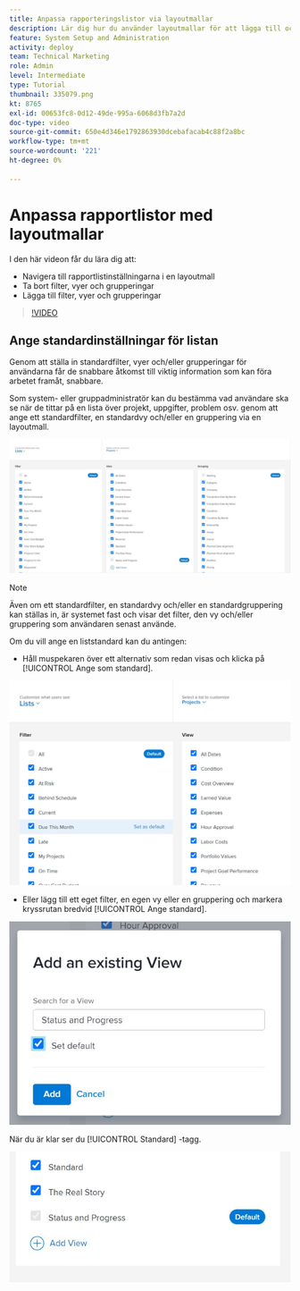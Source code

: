 ```yaml
---
title: Anpassa rapporteringslistor via layoutmallar
description: Lär dig hur du använder layoutmallar för att lägga till och ta bort filter, vyer och grupper från rapportlistorna.
feature: System Setup and Administration
activity: deploy
team: Technical Marketing
role: Admin
level: Intermediate
type: Tutorial
thumbnail: 335079.png
kt: 8765
exl-id: 00653fc8-0d12-49de-995a-6068d3fb7a2d
doc-type: video
source-git-commit: 650e4d346e1792863930dcebafacab4c88f2a8bc
workflow-type: tm+mt
source-wordcount: '221'
ht-degree: 0%

---
```


# Anpassa rapportlistor med layoutmallar

I den här videon får du lära dig att:

* Navigera till rapportlistinställningarna i en layoutmall
* Ta bort filter, vyer och grupperingar
* Lägga till filter, vyer och grupperingar

>[!VIDEO](https://video.tv.adobe.com/v/335079/?quality=12&learn=on)

## Ange standardinställningar för listan

Genom att ställa in standardfilter, vyer och/eller grupperingar för användarna får de snabbare åtkomst till viktig information som kan föra arbetet framåt, snabbare.

Som system- eller gruppadministratör kan du bestämma vad användare ska se när de tittar på en lista över projekt, uppgifter, problem osv. genom att ange ett standardfilter, en standardvy och/eller en gruppering via en layoutmall.

![Layoutmall [!UICONTROL Listor] window](assets/admin-fund-layout-template-default-lists-1-1.JPG)

>[!NOTE]
>
>Även om ett standardfilter, en standardvy och/eller en standardgruppering kan ställas in, är systemet fast och visar det filter, den vy och/eller gruppering som användaren senast använde.


Om du vill ange en liststandard kan du antingen:

* Håll muspekaren över ett alternativ som redan visas och klicka på [!UICONTROL Ange som standard].

![Layoutmall [!UICONTROL Listor] fönster med [!UICONTROL Ange som standard] visible](assets/admin-fund-layout-template-default-lists-1-2.JPG)

* Eller lägg till ett eget filter, en egen vy eller en gruppering och markera kryssrutan bredvid [!UICONTROL Ange standard].

![[!UICONTROL Lägg till en befintlig vy] window](assets/admin-fund-layout-template-default-lists-1-3.JPG)

När du är klar ser du [!UICONTROL Standard] -tagg.

![[!UICONTROL Standard] tagg bredvid listalternativ](assets/admin-fund-layout-template-default-lists-1-4.JPG)
